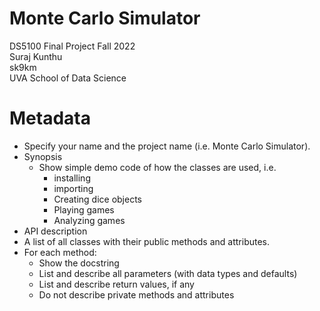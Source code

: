 # Monte Carlo Simulator
DS5100 Final Project Fall 2022 \
Suraj Kunthu \
sk9km \
UVA School of Data Science

# Metadata
- Specify your name and the project name (i.e. Monte Carlo Simulator).
- Synopsis
  - Show simple demo code of how the classes are used, i.e.
    - installing
    - importing
    - Creating dice objects
    - Playing games
    - Analyzing games
- API description
- A list of all classes with their public methods and attributes.
- For each method:
    - Show the docstring
    - List and describe all parameters (with data types and defaults)
    - List and describe return values, if any
  - Do not describe private methods and attributes